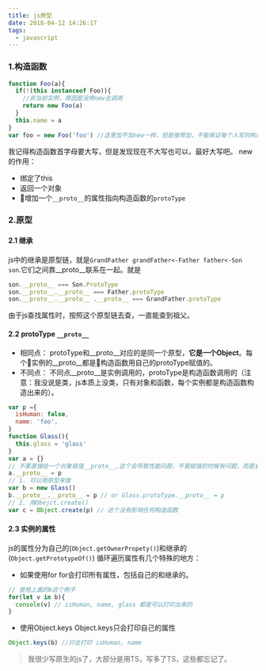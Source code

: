 ```yaml
---
title: js原型
date: 2018-04-12 14:26:17
tags:
  - javascript
---
```

### 1.构造函数
``` js
function Foo(a){
  if(!(this instanceof Foo)){
    //非当前实例，原因是没用new去调用
    return new Foo(a)
  }
  this.name = a
}
var foo = new Foo('foo') //这里加不加new一样，但是推荐加，不能保证每个人写的构造函数都会check instance
```
我记得构造函数首字母要大写，但是发现现在不大写也可以，最好大写吧。
new 的作用：
- 绑定了this
- 返回一个对象
- 增加一个`__proto__`的属性指向构造函数的`protoType`


### 2.原型
#### 2.1 继承
js中的继承是原型链，就是`GrandFather grandFather<-Father father<-Son son`.它们之间靠__proto__联系在一起。就是
``` js
son.__proto__ === Son.ProtoType
son.__proto__.__proto__ === Father.protoType
son.__proto__.__proto__ .__proto__ === GrandFather.protoType
``` 
由于js查找属性时，按照这个原型链去查，一直能查到祖父。

#### 2.2 protoType `__proto__`
- 相同点：
protoType和__proto__对应的是同一个原型，**它是一个Object**。每个实例的__proto__都是构造函数用自己的protoType赋值的。
- 不同点：
不同点__proto__是实例调用的，protoType是构造函数调用的（注意：我没说是类，js本质上没类，只有对象和函数，每个实例都是构造函数构造出来的）。

``` js
var p ={ 
  isHuman: false,
  name: 'foo',
}
function Glass(){
  this.glass = 'glass'
}
var a = {}
// 不要直接给一个对象赋值__proto__,这个会导致性能问题，不是赋值的时候有问题，而是查找的时候有性能问题
a.__proto__ = p 
// 1. 可以用原型来做
var b = new Glass()
b.__proto__.__proto__ = p // or Glass.protoType.__proto__ = p
// 2. 用Obejct.create()
var c = Object.create(p) // 这个没有影响任何构造函数
```

#### 2.3 实例的属性
js的属性分为自己的(`Object.getOwnerPropety()`)和继承的(`Object.getPrototypeOf()`)
循环遍历属性有几个特殊的地方：
- 如果使用for
for会打印所有属性，包括自己的和继承的。
``` js
// 使用上面的b这个例子
for(let v in b){
  console(v) // isHuman, name, glass 都是可以打印出来的
}
```
- 使用Object.keys
Object.keys只会打印自己的属性
``` js
Object.keys(b) //只会打印 isHuman, name
```

> 我很少写原生的js了，大部分是用TS，写多了TS，这些都忘记了。